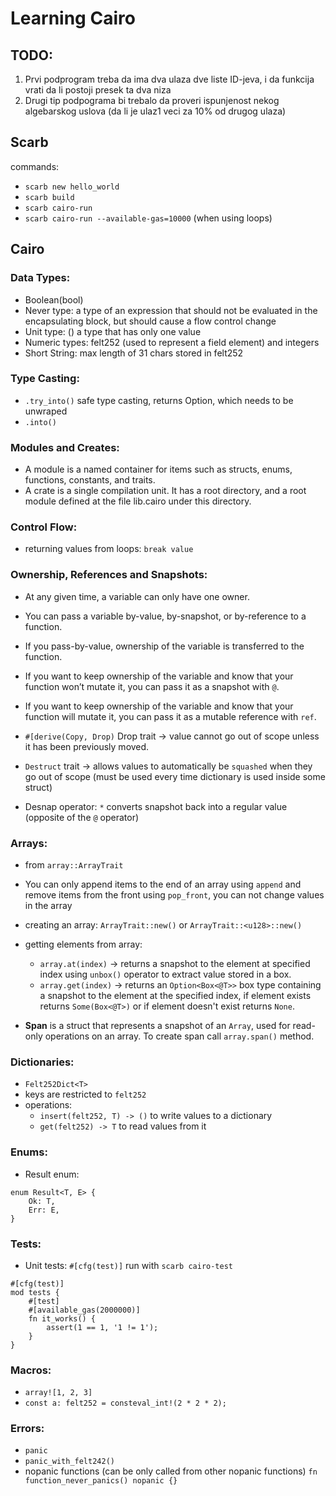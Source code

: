 # Learning Cairo


## TODO:
1. Prvi podprogram treba da ima dva ulaza dve liste ID-jeva, i da funkcija vrati da li postoji presek ta dva niza
2. Drugi tip podpograma bi trebalo da proveri ispunjenost nekog algebarskog uslova (da li je ulaz1 veci za 10% od drugog ulaza)


## Scarb
commands:
- `scarb new hello_world`
- `scarb build`
- `scarb cairo-run`
- `scarb cairo-run --available-gas=10000` (when using loops)


## Cairo


### Data Types:
- Boolean(bool)
- Never type: a type of an expression that should not be evaluated in the encapsulating block, but should cause a flow control change
- Unit type: () a type that has only one value
- Numeric types: felt252 (used to represent a field element) and integers
- Short String: max length of 31 chars stored in felt252


### Type Casting:
- `.try_into()` safe type casting, returns Option<T>, which needs to be unwraped
- `.into()` 


### Modules and Creates:
- A module is a named container for items such as structs, enums, functions, constants, and traits.
- A crate is a single compilation unit. It has a root directory, and a root module defined at the file lib.cairo under this directory.


### Control Flow:
- returning values from loops: `break value`


### Ownership, References and Snapshots:
- At any given time, a variable can only have one owner.
- You can pass a variable by-value, by-snapshot, or by-reference to a function.
- If you pass-by-value, ownership of the variable is transferred to the function.
- If you want to keep ownership of the variable and know that your function won’t mutate it, you can pass it as a snapshot with `@`.
- If you want to keep ownership of the variable and know that your function will mutate it, you can pass it as a mutable reference with `ref`.

- `#[derive(Copy, Drop)` Drop trait -> value cannot go out of scope unless it has been previously moved.
- `Destruct` trait -> allows values to automatically be `squashed` when they go out of scope (must be used every time dictionary is used inside some struct)
- Desnap operator: `*` converts snapshot back into a regular value (opposite of the `@` operator)


### Arrays:
- from `array::ArrayTrait`
- You can only append items to the end of an array using `append` and remove items from the front using `pop_front`, you can not change values in the array

- creating an array: `ArrayTrait::new()` or `ArrayTrait::<u128>::new()`
- getting elements from array: 
    - `array.at(index)` -> returns a snapshot to the element at specified index using `unbox()` operator to extract value stored in a box.
    - `array.get(index)` -> returns an `Option<Box<@T>>` box type containing a snapshot to the element at the specified index, if element exists returns `Some(Box<@T>)` or if element doesn't exist returns `None`.

- **Span** is a struct that represents a snapshot of an `Array`, used for read-only operations on an array. To create span call `array.span()` method.


### Dictionaries:
- `Felt252Dict<T>`
- keys are restricted to `felt252`
- operations:
    - `insert(felt252, T) -> ()` to write values to a dictionary
    - `get(felt252) -> T` to read values from it


### Enums:
- Result enum:
```
enum Result<T, E> {
    Ok: T,
    Err: E,
}
```


### Tests:
- Unit tests: `#[cfg(test)]`  run with `scarb cairo-test`
```
#[cfg(test)]
mod tests {
    #[test]
    #[available_gas(2000000)]
    fn it_works() {
        assert(1 == 1, '1 != 1');
    }
}
```


### Macros:
- `array![1, 2, 3]`
- `const a: felt252 = consteval_int!(2 * 2 * 2);`


### Errors:
- `panic`
- `panic_with_felt242()`
- nopanic functions (can be only called from other nopanic functions)
`fn function_never_panics() nopanic {}`




